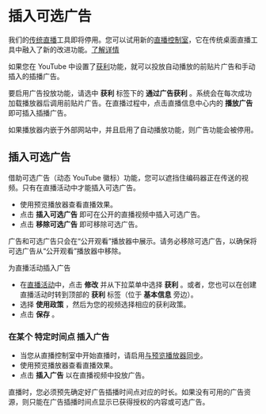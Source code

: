 # 插入可选广告

 

我们的[传统直播](https://support.google.com/youtube/answer/2853700)工具即将停用。您可以试用新的[直播控制室](https://www.youtube.com/livestreaming/)，它在传统桌面直播工具中融入了新的改进功能。[了解详情](https://support.google.com/youtube/answer/9227510)

如果您在 YouTube 中设置了[获利](https://support.google.com/youtube/answer/72857)功能，就可以投放自动播放的前贴片广告和手动插入的插播广告。

要启用广告投放功能，请选中 **获利** 标签下的 **通过广告获利** 。系统会在每次成功加载播放器后调用前贴片广告。在直播过程中，点击直播信息中心内的 **播放广告** 即可插入插播广告。

如果播放器内嵌于外部网站中，并且启用了自动播放功能，则广告功能会被停用。

## 插入可选广告

借助可选广告（动态 YouTube 徽标）功能，您可以遮挡住编码器正在传送的视频。只有在直播活动中才能插入可选广告。

* 使用预览播放器查看直播效果。
* 点击 **插入可选广告** 即可在公开的直播视频中插入可选广告。
* 点击 **移除可选广告** 即可移除可选广告。

广告和可选广告只会在“公开观看”播放器中展示。请务必移除可选广告，以确保将可选广告从“公开观看”播放器中移除。

为直播活动插入广告

* 在[直播活动](https://www.youtube.com/my_live_events)中，点击 **修改** 并从下拉菜单中选择 **获利** 。或者，您也可以在创建直播活动时转到顶部的 **获利** 标签（位于 **基本信息** 旁边）。
* 选择 **使用政策** ，然后为您的视频选择相应的获利政策。
* 点击 **保存** 。

### 在某个 **特定时间点** 插入广告

* 当您从直播控制室中开始直播时，请启用[与预览播放器同步](https://support.google.com/youtube/answer/3288333)。
* 使用预览播放器查看直播效果。
* 点击 **插入广告** 以在直播视频中投放广告。

直播时，您必须预先确定好广告插播时间点对应的时长。如果没有可用的广告资源，则只能在广告插播时间点显示已获得授权的内容或可选广告。